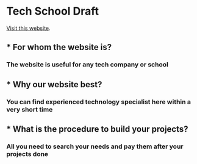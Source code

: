 # Tech School Draft

[Visit this website](https://tech-school-draft.netlify.app/).

## * For whom the website is?
### The website is useful for any tech company or school
## * Why our website best?
### You can find experienced technology specialist here within a very short time
## * What is the procedure to build your projects?
### All you need to search your needs and pay them after your projects done
